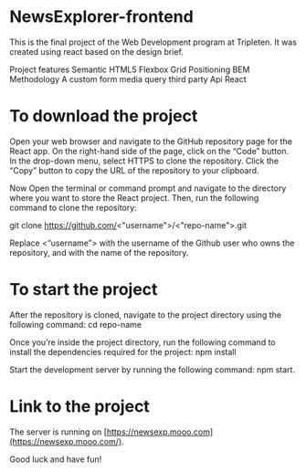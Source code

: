 # NewsExplorer-frontend

This is the final project of the Web Development program at Tripleten. It was created using react based on the design brief.

Project features
Semantic HTML5
Flexbox
Grid
Positioning
BEM Methodology
A custom form
media query
third party Api
React

# To download the project

Open your web browser and navigate to the GitHub repository page for the React app.
On the right-hand side of the page, click on the “Code” button.
In the drop-down menu, select HTTPS to clone the repository.
Click the “Copy” button to copy the URL of the repository to your clipboard.

Now Open the terminal or command prompt and navigate to the directory where you want to store the React project.
Then, run the following command to clone the repository:

git clone https://github.com/<"username">/<"repo-name">.git

Replace <“username”> with the username of the Github user who owns the repository, and <repo-name> with the name of the repository.

# To start the project

After the repository is cloned, navigate to the project directory using the following command:
cd repo-name

Once you’re inside the project directory, run the following command to install the dependencies required for the project:
npm install

Start the development server by running the following command:
npm start.

# Link to the project

The server is running on [https://newsexp.mooo.com](https://newsexp.mooo.com/).

Good luck and have fun!
